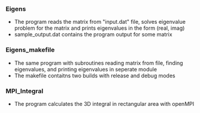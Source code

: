 ### Eigens 

- The program reads the matrix from "input.dat" file, solves eigenvalue problem for the matrix and prints eigenvalues in the form (real, imag)
- sample_output.dat contains the program output for some matrix

### Eigens_makefile

- The same program with subroutines reading matrix from file, finding eigenvalues, and printing eigenvalues in seperate module
- The makefile contaitns two builds with release and debug modes

### MPI_Integral

- The program calculates the 3D integral in rectangular area with openMPI 
